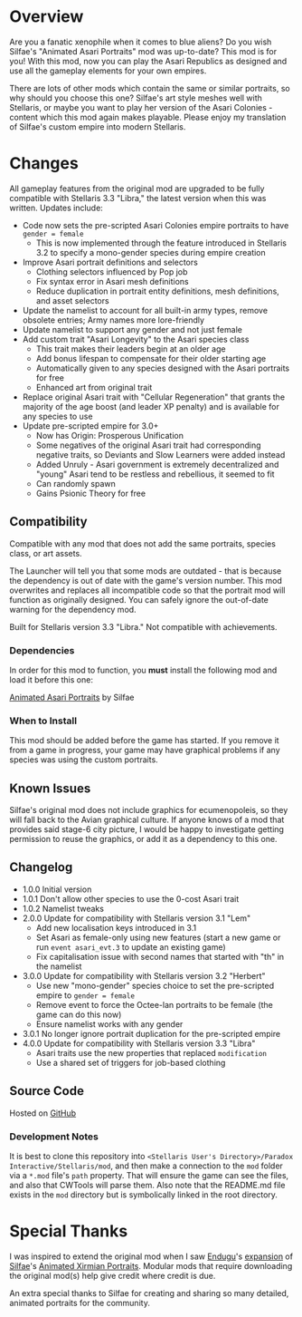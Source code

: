 # Overview

Are you a fanatic xenophile when it comes to blue aliens? Do you wish Silfae's "Animated Asari Portraits" mod was up-to-date?  This mod is for you! With this mod, now you can play the Asari Republics as designed and use all the gameplay elements for your own empires.

There are lots of other mods which contain the same or similar portraits, so why should you choose this one? Silfae's art style meshes well with Stellaris, or maybe you want to play her version of the Asari Colonies - content which this mod again makes playable.  Please enjoy my translation of Silfae's custom empire into modern Stellaris.

# Changes

All gameplay features from the original mod are upgraded to be fully compatible with Stellaris 3.3 "Libra," the latest version when this was written.  Updates include:

* Code now sets the pre-scripted Asari Colonies empire portraits to have `gender = female`
    * This is now implemented through the feature introduced in Stellaris 3.2 to specify a mono-gender species during empire creation
* Improve Asari portrait definitions and selectors
    * Clothing selectors influenced by Pop job
    * Fix syntax error in Asari mesh definitions
    * Reduce duplication in portrait entity definitions, mesh definitions, and asset selectors
* Update the namelist to account for all built-in army types, remove obsolete entries; Army names more lore-friendly
* Update namelist to support any gender and not just female
* Add custom trait "Asari Longevity" to the Asari species class
    * This trait makes their leaders begin at an older age
    * Add bonus lifespan to compensate for their older starting age
    * Automatically given to any species designed with the Asari portraits for free
    * Enhanced art from original trait
* Replace original Asari trait with "Cellular Regeneration" that grants the majority of the age boost (and leader XP penalty) and is available for any species to use
* Update pre-scripted empire for 3.0+
    * Now has Origin: Prosperous Unification
    * Some negatives of the original Asari trait had corresponding negative traits, so Deviants and Slow Learners were added instead
    * Added Unruly - Asari government is extremely decentralized and "young" Asari tend to be restless and rebellious, it seemed to fit
    * Can randomly spawn
    * Gains Psionic Theory for free

## Compatibility

Compatible with any mod that does not add the same portraits, species class, or art assets.

The Launcher will tell you that some mods are outdated - that is because the dependency is out of date with the game's version number.  This mod overwrites and replaces all incompatible code so that the portrait mod will function as originally designed.  You can safely ignore the out-of-date warning for the dependency mod.

Built for Stellaris version 3.3 "Libra."  Not compatible with achievements.

### Dependencies

In order for this mod to function, you **must** install the following mod and load it before this one:

[Animated Asari Portraits](https://steamcommunity.com/sharedfiles/filedetails/?id=707779361) by Silfae

### When to Install

This mod should be added before the game has started.  If you remove it from a game in progress, your game may have graphical problems if any species was using the custom portraits.

## Known Issues

Silfae's original mod does not include graphics for ecumenopoleis, so they will fall back to the Avian graphical culture. If anyone knows of a mod that provides said stage-6 city picture, I would be happy to investigate getting permission to reuse the graphics, or add it as a dependency to this one.

## Changelog

* 1.0.0 Initial version
* 1.0.1 Don't allow other species to use the 0-cost Asari trait
* 1.0.2 Namelist tweaks
* 2.0.0 Update for compatibility with Stellaris version 3.1 "Lem"
    * Add new localisation keys introduced in 3.1
    * Set Asari as female-only using new features (start a new game or run `event asari_evt.3` to update an existing game)
    * Fix capitalisation issue with second names that started with "th" in the namelist
* 3.0.0 Update for compatibility with Stellaris version 3.2 "Herbert"
    * Use new "mono-gender" species choice to set the pre-scripted empire to `gender = female`
    * Remove event to force the Octee-lan portraits to be female (the game can do this now)
    * Ensure namelist works with any gender
* 3.0.1 No longer ignore portrait duplication for the pre-scripted empire
* 4.0.0 Update for compatibility with Stellaris version 3.3 "Libra"
    * Asari traits use the new properties that replaced `modification`
    * Use a shared set of triggers for job-based clothing

## Source Code

Hosted on [GitHub](https://github.com/corsairmarks/asari_portraits_revisited)

### Development Notes

It is best to clone this repository into `<Stellaris User's Directory>/Paradox Interactive/Stellaris/mod`, and then make a connection to the `mod` folder via a `*.mod` file's `path` property.  That will ensure the game can see the files, and also that CWTools will parse them.  Also note that the README.md file exists in the `mod` directory but is symbolically linked in the root directory.

# Special Thanks

I was inspired to extend the original mod when I saw [Endugu](https://steamcommunity.com/profiles/76561198037630876/myworkshopfiles/)'s [expansion](https://steamcommunity.com/sharedfiles/filedetails/?id=1584824947) of [Silfae](https://steamcommunity.com/profiles/76561198021525667/myworkshopfiles/)'s [Animated Xirmian Portraits](https://steamcommunity.com/workshop/filedetails/?id=881118424).  Modular mods that require downloading the original mod(s) help give credit where credit is due.

An extra special thanks to Silfae for creating and sharing so many detailed, animated portraits for the community.